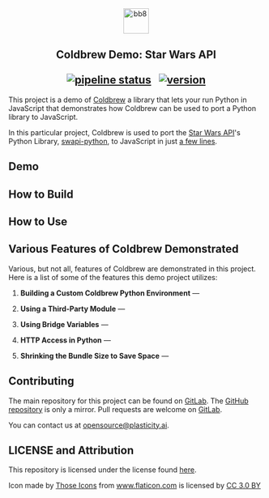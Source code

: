 <div align="center"><img src="https://gitlab.com/Plasticity/coldbrew-star-wars-api-demo/raw/master/images/logo.png" alt="bb8" height="50"></div>

## <div align="center">Coldbrew Demo: Star Wars API<br /><br />[![pipeline status](https://gitlab.com/Plasticity/coldbrew-star-wars-api-demo/badges/master/pipeline.svg)](https://gitlab.com/Plasticity/coldbrew-star-wars-api-demo/commits/master)&nbsp;&nbsp;&nbsp;[![version](https://img.shields.io/github/release/plasticityai/coldbrew-star-wars-api-demo.svg)](https://github.com/plasticityai/coldbrew-star-wars-api-demo/releases)</div>

This project is a demo of [Coldbrew](https://github.com/plasticityai/coldbrew-star-wars-api-demo) a library that lets your run Python in JavaScript that demonstrates how Coldbrew can be used to port a Python library to JavaScript. 

In this particular project, Coldbrew is used to port the [Star Wars API](https://swapi.co/)'s Python Library, [swapi-python](https://github.com/phalt/swapi-python), to JavaScript in just [a few lines](/src/export.js).

## Demo

## How to Build

## How to Use

## Various Features of Coldbrew Demonstrated

Various, but not all, features of Coldbrew are demonstrated in this project. Here is a list of some of the features this demo project utilizes:

1. **Building a Custom Coldbrew Python Environment** —

2. **Using a Third-Party Module** —

3. **Using Bridge Variables** —

4. **HTTP Access in Python** —

5. **Shrinking the Bundle Size to Save Space** —

## Contributing
The main repository for this project can be found on [GitLab](https://gitlab.com/Plasticity/coldbrew-star-wars-api-demo). The [GitHub repository](https://github.com/plasticityai/coldbrew-star-wars-api-demo) is only a mirror. Pull requests are welcome on [GitLab](https://gitlab.com/Plasticity/coldbrew-star-wars-api-demo).

You can contact us at [opensource@plasticity.ai](mailto:opensource@plasticity.ai).


## LICENSE and Attribution

This repository is licensed under the license found [here](LICENSE.txt).

<div>Icon made by <a href="https://www.flaticon.com/authors/those-icons" title="Those Icons">Those Icons</a> from <a href="https://www.flaticon.com/"           title="Flaticon">www.flaticon.com</a> is licensed by <a href="http://creativecommons.org/licenses/by/3.0/"          title="Creative Commons BY 3.0" target="_blank">CC 3.0 BY</a></div>
